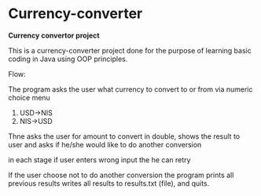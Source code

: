 # Currency-converter
**Currency convertor project**


This is a currency-converter project done for the purpose of learning basic coding in Java using OOP principles.

Flow:

The program asks the user what currency to convert to or from via numeric choice menu
1. USD->NIS
2. NIS->USD

Thne asks the user for amount to convert in double, shows the result to user and asks if he/she would like to do another conversion

in each stage if user enters wrong input the he can retry

If the user choose not to do another conversion the program prints all previous results
writes all results to results.txt (file), and quits.
